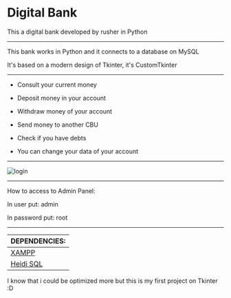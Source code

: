 # Digital Bank
This a digital bank developed by rusher in Python

<hr>

This bank works in Python and it connects to a database on MySQL

It's based on a modern design of Tkinter, it's CustomTkinter

<hr>

 - Consult your current money
 
 - Deposit money in your account
 
 - Withdraw money of your account
 
 - Send money to another CBU
 
 - Check if you have debts
 
 - You can change your data of your account
<hr>

![login](https://user-images.githubusercontent.com/105472000/215361939-fccb505c-064f-41ef-a9a1-dd258367da98.png)

<hr>

How to access to Admin Panel:

In user put:     admin

In password put: root

<hr>

| DEPENDENCIES: |
|--------------------------|
| <a href="https://www.apachefriends.org/es/index.html">XAMPP<a> |
 | <a href="https://www.heidisql.com">Heidi SQL<a> |

I know that i could be optimized more but this is my first project on Tkinter :D
